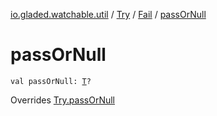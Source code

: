 [io.gladed.watchable.util](../../index.md) / [Try](../index.md) / [Fail](index.md) / [passOrNull](./pass-or-null.md)

# passOrNull

`val passOrNull: `[`T`](index.md#T)`?`

Overrides [Try.passOrNull](../pass-or-null.md)

